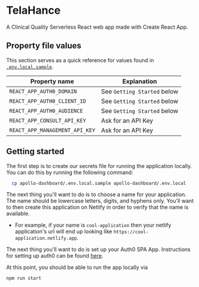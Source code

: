 # TelaHance

A Clinical Quality Serverless React web app made with Create React App.

## Property file values

This section serves as a quick reference for values found in [`.env.local.sample`](./.env.local.sample).

| Property name                  | Explanation                 |
| ------------------------------ | --------------------------- |
| `REACT_APP_AUTH0_DOMAIN`       | See `Getting Started` below |
| `REACT_APP_AUTH0_CLIENT_ID`    | See `Getting Started` below |
| `REACT_APP_AUTH0_AUDIENCE`     | See `Getting Started` below |
| `REACT_APP_CONSULT_API_KEY`    | Ask for an API Key          |
| `REACT_APP_MANAGEMENT_API_KEY` | Ask for an API Key          |


## Getting started

The first step is to create our secrets file for running the application locally. You can do this by running the following command:

```bash
  cp apollo-dashboard/.env.local.sample apollo-dashboard/.env.local
```

The next thing you'll want to do is to choose a name for your application. The name should be lowercase letters, digits, and hyphens only. You'll want to then create this application on Netlify in order to verify that the name is available.

- For example, if your name is `cool-application` then your netlify application's url will end up looking like `https://cool-application.netlify.app`.

The next thing you'll want to do is set up your Auth0 SPA App. Instructions for setting up auth0 can be found [here](./docs/auth0.md).


At this point, you should be able to run the app locally via

```bash
npm run start
```
